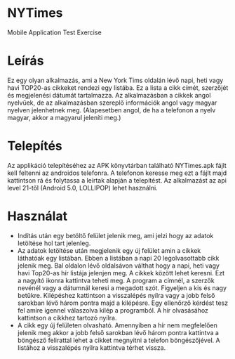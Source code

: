 # NYTimes
Mobile Application Test Exercise

  # Leírás

  Ez egy olyan alkalmazás, ami a New York Tims oldalán lévő napi, heti vagy havi TOP20-as cikkeket rendezi egy listába. Ez a lista a cikk címét, szerzőjét és megjelenési dátumát tartalmazza.
  Az alkalmazásban a cikkek angol nyelvűek, de az alkalmazásban szereplő információk angol vagy magyar nyelven jelenhetnek meg. (Alapesetben angol, de ha a telefonon a nyelv magyar, akkor a magyarul jeleníti meg.)

  # Telepítés

  Az applikáció telepítéséhez az APK könyvtárban található NYTimes.apk fájlt kell feltenni az androidos telefonra. A telefonon keresse meg ezt a fájlt majd kattintson rá és folytassa a leírtak alapján a telepítést.
  Az alkalmazást az api level 21-től (Android 5.0, LOLLIPOP) lehet használni.

  # Használat

- Indítás után egy betöltő felület jelenik meg, ami jelzi hogy az adatok letöltése hol tart jelenleg.
- Az adatok letöltése után megjelenik egy új felület amin a cikkek láthatóak egy listában. Ebben a listában a napi 20 legolvasottabb cikk jelenik meg. 
Bal oldalon lévő oldalsávon válthat hogy a napi, heti vagy havi Top20-as hír listája jelenjen meg.
A cikkek között lehet keresni. Ezt a nagyító ikonra kattintva teheti meg. A program a címnél, a szerzők nevénél vagy a dátumnál keresi a megadott szót. Figyeljen a kis és nagy betűkre.
Kilépéshez kattintson a visszalépés nyílra vagy a jobb felső sarokban lévő három pontra majd a kilépésre. Egy ellenőrző kérdést tesz fel amire igennel válaszolva kilép a programból.
A hír olvasásához kattintson a cikkhez tartozó nyílra.
- A cikk egy új felületen olvasható. Amennyiben a hír nem megfelelően jelenik meg akkor a jobb felső sarokban lévő három pontra kattintva a böngésző felirattal lehet a cikket megnyitni a telefon böngészőjével.
A listához a visszalépés nyílra kattintva térhet vissza.
